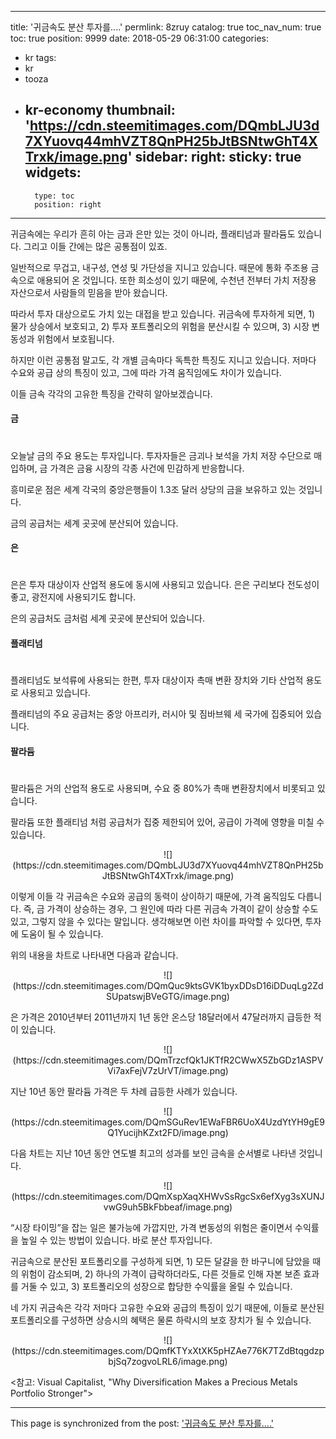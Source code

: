
---
title: '귀금속도 분산 투자를....'
permlink: 8zruy
catalog: true
toc_nav_num: true
toc: true
position: 9999
date: 2018-05-29 06:31:00
categories:
- kr
tags:
- kr
- tooza
- kr-economy
thumbnail: 'https://cdn.steemitimages.com/DQmbLJU3d7XYuovq44mhVZT8QnPH25bJtBSNtwGhT4XTrxk/image.png'
sidebar:
    right:
        sticky: true
widgets:
    -
        type: toc
        position: right
---


귀금속에는 우리가 흔히 아는 금과 은만 있는 것이 아니라, 플래티넘과 팔라듐도 있습니다.  그리고 이들 간에는 많은 공통점이 있죠.

일반적으로 무겁고, 내구성, 연성 및 가단성을 지니고 있습니다. 때문에 통화 주조용 금속으로 애용되어 온 것입니다.  또한 희소성이 있기 때문에, 수천년 전부터 가치 저장용 자산으로서 사람들의 믿음을 받아 왔습니다. 

따라서 투자 대상으로도 가치 있는 대접을 받고 있습니다. 귀금속에 투자하게 되면, 1) 물가 상승에서 보호되고, 2) 투자 포트폴리오의 위험을 분산시킬 수 있으며, 3) 시장 변동성과 위험에서 보호됩니다.

하지만 이런 공통점 말고도, 각 개별 금속마다 독특한 특징도 지니고 있습니다. 저마다  수요와 공급 상의 특징이 있고, 그에 따라 가격 움직임에도 차이가 있습니다. 

이들 금속 각각의 고유한 특징을 간략히 알아보겠습니다.

#### 금
#
오늘날 금의 주요 용도는 투자입니다. 투자자들은 금괴나 보석을 가치 저장 수단으로 매입하며, 금 가격은 금융 시장의 각종 사건에 민감하게 반응합니다. 

흥미로운 점은 세계 각국의 중앙은행들이 1.3조 달러 상당의 금을 보유하고 있는 것입니다.

금의 공급처는 세계 곳곳에 분산되어 있습니다.

#### 은
#
은은 투자 대상이자 산업적 용도에 동시에 사용되고 있습니다. 은은 구리보다 전도성이 좋고, 광전지에 사용되기도 합니다.

은의 공급처도 금처럼 세계 곳곳에 분산되어 있습니다.

#### 플래티넘
#
플래티넘도 보석류에 사용되는 한편, 투자 대상이자 촉매 변환 장치와 기타 산업적 용도로 사용되고 있습니다. 

플래티넘의 주요 공급처는 중앙 아프리카, 러시아 및 짐바브웨 세 국가에 집중되어 있습니다.

#### 팔라듐
#
팔라듐은 거의 산업적 용도로 사용되며, 수요 중 80%가 촉매 변환장치에서 비롯되고 있습니다.

팔라듐 또한 플래티넘 처럼 공급처가 집중 제한되어 있어, 공급이 가격에 영향을 미칠 수 있습니다.

<center>
![](https://cdn.steemitimages.com/DQmbLJU3d7XYuovq44mhVZT8QnPH25bJtBSNtwGhT4XTrxk/image.png)
</center>

이렇게 이들 각 귀금속은 수요와 공급의 동력이 상이하기 때문에, 가격 움직임도 다릅니다. 즉, 금 가격이 상승하는 경우, 그 원인에 따라 다른 귀금속 가격이 같이 상승할 수도 있고, 그렇지 않을 수 있다는 말입니다. 생각해보면 이런 차이를 파악할 수 있다면, 투자에 도움이 될 수 있습니다.

위의 내용을 차트로 나타내면 다음과 같습니다. 

<center>
![](https://cdn.steemitimages.com/DQmQuc9ktsGVK1byxDDsD16iDDuqLg2ZdSUpatswjBVeGTG/image.png)
</center>

은 가격은 2010년부터 2011년까지 1년 동안 온스당 18달러에서 47달러까지 급등한 적이 있습니다.

<center>
![](https://cdn.steemitimages.com/DQmTrzcfQk1JKTfR2CWwX5ZbGDz1ASPVVi7axFejV7zUrVT/image.png)
</center>

지난 10년 동안 팔라듐 가격은 두 차례 급등한 사례가 있습니다.

<center>
![](https://cdn.steemitimages.com/DQmSGuRev1EWaFBR6UoX4UzdYtYH9gE9Q1YucijhKZxt2FD/image.png)
</center>

다음 차트는 지난 10년 동안 연도별 최고의 성과를 보인 금속을 순서별로 나타낸 것입니다.

<center>
![](https://cdn.steemitimages.com/DQmXspXaqXHWvSsRgcSx6efXyg3sXUNJvwG9uh5BkFbbeaf/image.png)
</center>

“시장 타이밍”을 잡는 일은 불가능에 가깝지만, 가격 변동성의 위험은 줄이면서 수익률을 높일 수 있는 방법이 있습니다. 바로 분산 투자입니다. 

귀금속으로 분산된 포트폴리오를 구성하게 되면, 1) 모든 달걀을 한 바구니에 담았을 때의 위험이 감소되며, 2) 하나의 가격이 급락하더라도, 다른 것들로 인해 자본 보존 효과를 거둘 수 있고, 3) 포트폴리오의 성장으로 합당한 수익률을 올릴 수 있습니다.

네 가지 귀금속은 각각 저마다 고유한 수요와 공급의 특징이 있기 때문에, 이들로 분산된 포트폴리오를 구성하면 상승시의 혜택은 물론 하락시의 보호 장치가 될 수 있습니다.

<center>
![](https://cdn.steemitimages.com/DQmfKTYxXtXK5pHZAe776K7TZdBtqgdzpbjSq7zogvoLRL6/image.png)
</center>

<참고: Visual Capitalist, "Why Diversification Makes a Precious Metals Portfolio Stronger">

- - -

This page is synchronized from the post: ['귀금속도 분산 투자를....'](https://steemit.com/@pius.pius/8zruy)
